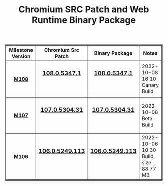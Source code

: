 
<h1 align=center>
	
 Chromium SRC Patch and Web Runtime Binary Package 
</h1>

<center>
        <table border="3" cellpadding="3">
            <thead>
                <tr>
                    <th width="25%"> <strong>Milestone Version</strong>
                    <th width="25%"> <strong>Chromium Src Patch</strong>
                    <th width="25%"> <strong>Binary Package</strong>
                    <th> <strong>Notes</strong>
               </tr>            
	<tbody>
                <tr>
                    <td width="20%">
                        <h4 align=center>
				
[M108](https://github.com/TangramDev/WebRT_M108/releases/tag/m108)
			</h4>
                    </td>
                    <td width="25%">
                        <h3 align=center><p>
			
[**108.0.5347.1**](https://github.com/TangramDev/WebRT_M108/releases/download/m108/ChromiumSrcPatch-108.0.5347.1-20221008142800.7z)</p>			
		     </h3>
                    </td>
                    <td width="25%">
                        <h3 align=center><p>
			
[**108.0.5347.1**](https://github.com/TangramDev/WebRT_M108/releases/download/m108/webrt_108.0.5347.1.7z)</p>			
		     </h3>
                    </td>
                    <td >
		        2022-10-08 16:10 Canary Build
                    </td>
                <tr>
                    <td width="20%">
                        <h4 align=center>
				
[M107](https://github.com/TangramDev/WebRT_M107/releases/tag/M107)
			</h4>
                    </td>
                    <td width="25%">
                        <h3 align=center><p>
			
[**107.0.5304.31**](https://github.com/TangramDev/WebRT_M107/releases/download/M107/ChromiumSrcPatch-107.0.5304.31-20221008111057.7z)</p>			
		     </h3>
                    </td>
		    <td width="25%">
                        <h3 align=center><p>
			
[**107.0.5304.31**](https://github.com/TangramDev/WebRT_M107/releases/download/M107/webrt_107.0.5304.31.7z)</p>			
		     </h3>
                    </td>
                    <td >
		        2022-10-08 Beta Build
                    </td>
                <tr>
                    <td width="20%">
                        <h4 align=center>
				
[M106](https://github.com/TangramDev/WebRT_M106/releases/tag/M106)
			</h4>
                    </td>
                    <td width="25%">
                        <h3 align=center><p>
			
[**106.0.5249.113**](https://github.com/TangramDev/WebRT_M106/releases/download/M106/ChromiumSrcPatch-106.0.5249.113-20221006104338.7z)</p>			
		     </h3>
                    </td>
                    <td width="25%">
                        <h3 align=center><p>
			
[**106.0.5249.113**](https://github.com/TangramDev/WebRT_M106/releases/download/M106/webrt_106.0.5249.113.7z)</p>			
		     </h3>
                    </td>
                    <td>
		        2022-10-06 10:30 Build, size: 88.77 MB
                    </td>
		</tbody>	  
        </table>
</center>
